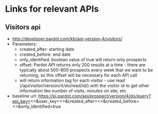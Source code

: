 # Links for relevant APIs

## Visitors api
- http://developer.pardot.com/kb/api-version-4/visitors/
- Parameters:
    - created_after: starting date
    - created_before: end date 
    - only_identified: boolean value of true will return only prospects
    - offset: Pardot API returns only 200 results at a time - there are typically about 500-800 prospects every week that we want to be returning, so this offset will be necessary for each API call
    - will return <visitor> information tag for each visitor - use read (/api/visitor/version/4/do/read/id/<id>) with the visitor id to get other information like number of visits, minutes on site, etc
- baseline url: https://pi.pardot.com/api/prospect/version/4/do/query?api_key=<>&user_key=<>&created_after=<>&created_before=<>&only_identified=true
    
